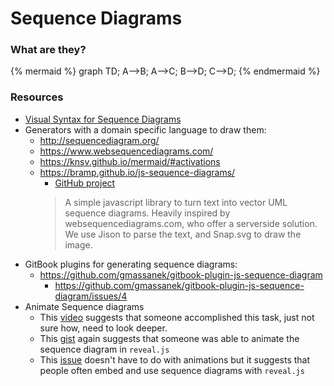 # Sequence Diagrams

### What are they?

{% mermaid %}
graph TD;
  A-->B;
  A-->C;
  B-->D;
  C-->D;
{% endmermaid %}

### Resources

* [Visual Syntax for Sequence Diagrams](https://www.smartdraw.com/sequence-diagram/#sequenceDiagramNotations)
* Generators with a domain specific language to draw them:
    * http://sequencediagram.org/
    * https://www.websequencediagrams.com/
    * https://knsv.github.io/mermaid/#activations
    * https://bramp.github.io/js-sequence-diagrams/
        * [GitHub project](https://github.com/bramp/js-sequence-diagrams)
        > A simple javascript library to turn text into vector UML sequence diagrams. Heavily inspired by websequencediagrams.com, who offer a serverside solution. We use Jison to parse the text, and Snap.svg to draw the image.
* GitBook plugins for generating sequence diagrams:
    * https://github.com/gmassanek/gitbook-plugin-js-sequence-diagram
        * https://github.com/gmassanek/gitbook-plugin-js-sequence-diagram/issues/4
* Animate Sequence diagrams
    * This [video](https://youtu.be/UJxIPCylCos?t=4) suggests that someone accomplished this task, just not sure how, need to look deeper.
    * This [gist](https://gist.github.com/jzaeske/e2de8b14142818f8d8f5e74e8b6ae2b0) again suggests that someone was able to animate the sequence diagram in `reveal.js`
    * This [issue](https://github.com/hakimel/reveal.js/issues/1906) doesn't have to do with animations but it suggests that people often embed and use sequence diagrams with `reveal.js`